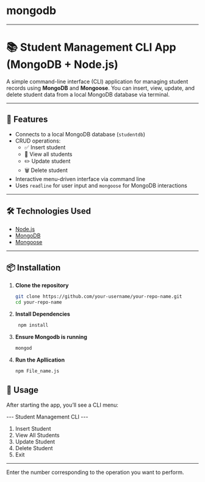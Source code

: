 # mongodb
---
# 📚 Student Management CLI App (MongoDB + Node.js)

A simple command-line interface (CLI) application for managing student records using **MongoDB** and **Mongoose**. You can insert, view, update, and delete student data from a local MongoDB database via terminal.

---

## 🚀 Features

- Connects to a local MongoDB database (`studentdb`)
- CRUD operations:
  - ✅ Insert student
  - 📄 View all students
  - ✏️ Update student
  - 🗑️ Delete student
- Interactive menu-driven interface via command line
- Uses `readline` for user input and `mongoose` for MongoDB interactions

---

## 🛠️ Technologies Used

- [Node.js](https://nodejs.org/)
- [MongoDB](https://www.mongodb.com/)
- [Mongoose](https://mongoosejs.com/)

---

## 📦 Installation

1. **Clone the repository**
   ```bash
   git clone https://github.com/your-username/your-repo-name.git
   cd your-repo-name

2. **Install Dependencies**
   ```bash
    npm install

4. **Ensure Mongodb is running**
   ```bash
   mongod

6. **Run the Apllication**
   ```bash
   npm File_name.js

## 🧪 Usage 
After starting the app, you’ll see a CLI menu:

--- Student Management CLI ---
1. Insert Student
2. View All Students
3. Update Student
4. Delete Student
5. Exit
-------------------------------

Enter the number corresponding to the operation you want to perform.





   
